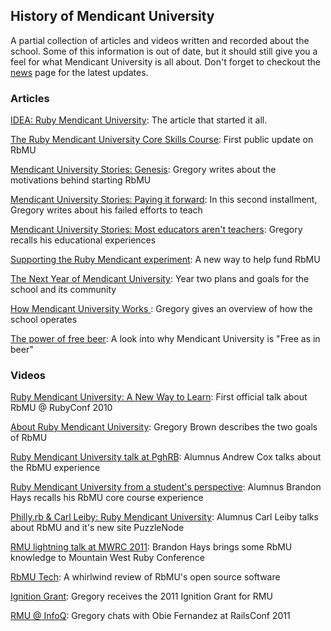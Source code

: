 ## History of Mendicant University

A partial collection of articles and videos written and recorded about the school. Some of this information is out of date, but it should still give you a feel for what Mendicant University is all about. Don't forget to checkout the [news](/changelog) page for the latest updates.

### Articles

[IDEA: Ruby Mendicant University](http://blog.rubybestpractices.com/posts/gregory/025-ruby-mendicant-university.html): The article that started it all.

[The Ruby Mendicant University Core Skills Course](http://blog.rubybestpractices.com/posts/gregory/027-ruby-mendicant-university-update.html): First public update on RbMU

[Mendicant University Stories: Genesis](http://blog.majesticseacreature.com/mendicant-university-stories): Gregory writes about the motivations behind starting RbMU

[Mendicant University Stories: Paying it forward](http://blog.majesticseacreature.com/mendicant-university-stories-paying-it-forwar): In this second installment, Gregory writes about his failed efforts to teach

[Mendicant University Stories: Most educators aren't teachers](http://blog.majesticseacreature.com/mendicant-university-stories-most-educators-a): Gregory recalls his educational experiences

[Supporting the Ruby Mendicant experiment](http://blog.rubybestpractices.com/posts/gregory/042-mendicant-supporters.html): A new way to help fund RbMU

[The Next Year of Mendicant University](http://blog.majesticseacreature.com/the-next-year-of-mendicant-university): Year two plans and goals for the school and its community

[How Mendicant University Works ](http://blog.rubybestpractices.com/posts/gregory/059-how-mendicant-university-works.html): Gregory gives an overview of how the school operates

[The power of free beer](http://majesticseacreature.com/essays/2011/12/28/free-beer-matters.html): A look into why Mendicant University is "Free as in beer"


### Videos

[Ruby Mendicant University: A New Way to Learn](http://confreaks.net/videos/472-rubyconf2010-ruby-mendicant-university-a-new-way-to-learn): First official talk about RbMU @ RubyConf 2010

[About Ruby Mendicant University](http://www.youtube.com/watch?v=_cnaed9Twz8): Gregory Brown describes the two goals of RbMU

[Ruby Mendicant University talk at PghRB](http://vimeo.com/19576831): Alumnus Andrew Cox talks about the RbMU experience

[Ruby Mendicant University from a student's perspective](http://www.youtube.com/watch?v=MKso28TPpSY): Alumnus Brandon Hays recalls his RbMU core course experience

[Philly.rb & Carl Leiby: Ruby Mendicant University](http://vimeo.com/20855102): Alumnus Carl Leiby talks about RbMU and it's new site PuzzleNode

[RMU lightning talk at MWRC 2011](http://www.youtube.com/watch?v=AfTkPkHJNLI): Brandon Hays brings some RbMU knowledge to Mountain West Ruby Conference

[RbMU Tech](http://www.youtube.com/watch?v=THKXtfaLAIQ): A whirlwind review of RbMU's open source software

[Ignition Grant](http://youtu.be/ruK7uOQI4PM): Gregory receives the 2011 Ignition Grant for RMU

[RMU @ InfoQ](http://www.infoq.com/interviews/brown-ruby-mendicant-university): Gregory chats with Obie Fernandez at RailsConf 2011